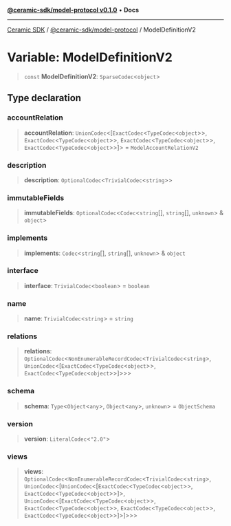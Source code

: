 [**@ceramic-sdk/model-protocol v0.1.0**](../README.md) • **Docs**

***

[Ceramic SDK](../../../README.md) / [@ceramic-sdk/model-protocol](../README.md) / ModelDefinitionV2

# Variable: ModelDefinitionV2

> `const` **ModelDefinitionV2**: `SparseCodec`\<`object`\>

## Type declaration

### accountRelation

> **accountRelation**: `UnionCodec`\<[`ExactCodec`\<`TypeCodec`\<`object`\>\>, `ExactCodec`\<`TypeCodec`\<`object`\>\>, `ExactCodec`\<`TypeCodec`\<`object`\>\>, `ExactCodec`\<`TypeCodec`\<`object`\>\>]\> = `ModelAccountRelationV2`

### description

> **description**: `OptionalCodec`\<`TrivialCodec`\<`string`\>\>

### immutableFields

> **immutableFields**: `OptionalCodec`\<`Codec`\<`string`[], `string`[], `unknown`\> & `object`\>

### implements

> **implements**: `Codec`\<`string`[], `string`[], `unknown`\> & `object`

### interface

> **interface**: `TrivialCodec`\<`boolean`\> = `boolean`

### name

> **name**: `TrivialCodec`\<`string`\> = `string`

### relations

> **relations**: `OptionalCodec`\<`NonEnumerableRecordCodec`\<`TrivialCodec`\<`string`\>, `UnionCodec`\<[`ExactCodec`\<`TypeCodec`\<`object`\>\>, `ExactCodec`\<`TypeCodec`\<`object`\>\>]\>\>\>

### schema

> **schema**: `Type`\<`Object`\<`any`\>, `Object`\<`any`\>, `unknown`\> = `ObjectSchema`

### version

> **version**: `LiteralCodec`\<`"2.0"`\>

### views

> **views**: `OptionalCodec`\<`NonEnumerableRecordCodec`\<`TrivialCodec`\<`string`\>, `UnionCodec`\<[`UnionCodec`\<[`ExactCodec`\<`TypeCodec`\<`object`\>\>, `ExactCodec`\<`TypeCodec`\<`object`\>\>]\>, `UnionCodec`\<[`ExactCodec`\<`TypeCodec`\<`object`\>\>, `ExactCodec`\<`TypeCodec`\<`object`\>\>, `ExactCodec`\<`TypeCodec`\<`object`\>\>, `ExactCodec`\<`TypeCodec`\<`object`\>\>]\>]\>\>\>
